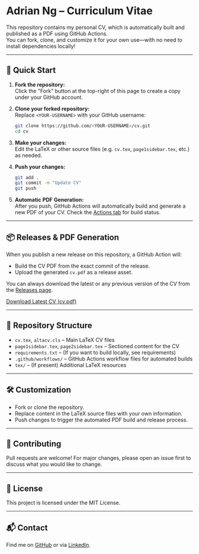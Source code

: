 # Adrian Ng – Curriculum Vitae

This repository contains my personal CV, which is automatically built and published as a PDF using GitHub Actions.  
You can fork, clone, and customize it for your own use—with no need to install dependencies locally!

---

## 🚀 Quick Start

1. **Fork the repository:**  
   Click the "Fork" button at the top-right of this page to create a copy under your GitHub account.

2. **Clone your forked repository:**  
   Replace `<YOUR-USERNAME>` with your GitHub username:
   ```bash
   git clone https://github.com/<YOUR-USERNAME>/cv.git
   cd cv
   ```

3. **Make your changes:**  
   Edit the LaTeX or other source files (e.g. `cv.tex`, `page1sidebar.tex`, etc.) as needed.

4. **Push your changes:**  
   ```bash
   git add .
   git commit -m "Update CV"
   git push
   ```

5. **Automatic PDF Generation:**  
   After you push, GitHub Actions will automatically build and generate a new PDF of your CV.
   Check the [Actions tab](https://github.com/Adrian-Ng/cv/actions) for build status.

---

## 📦 Releases & PDF Generation

When you publish a new release on this repository, a GitHub Action will:
- Build the CV PDF from the exact commit of the release.
- Upload the generated `cv.pdf` as a release asset.

You can always download the latest or any previous version of the CV from the [Releases page](https://github.com/Adrian-Ng/cv/releases).

[Download Latest CV (cv.pdf)](https://github.com/Adrian-Ng/cv/releases/latest/download/cv.pdf)

---

## 📂 Repository Structure

- `cv.tex`, `altacv.cls` – Main LaTeX CV files
- `page1sidebar.tex`, `page2sidebar.tex` – Sectioned content for the CV
- `requirements.txt` – (If you want to build locally, see requirements)
- `.github/workflows/` – GitHub Actions workflow files for automated builds
- `tex/` – (If present) Additional LaTeX resources

---

## 🛠️ Customization

- Fork or clone the repository.
- Replace content in the LaTeX source files with your own information.
- Push changes to trigger the automated PDF build and release process.

---

## 🤝 Contributing

Pull requests are welcome! For major changes, please open an issue first to discuss what you would like to change.

---

## 📄 License

This project is licensed under the MIT License.

---

## 📬 Contact

Find me on [GitHub](https://github.com/Adrian-Ng) or via [LinkedIn](https://www.linkedin.com/in/adrian-ng-2a2aa62b/).
